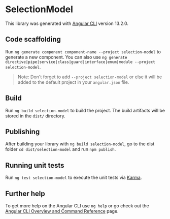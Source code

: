 # SelectionModel

This library was generated with [Angular CLI](https://github.com/angular/angular-cli) version 13.2.0.

## Code scaffolding

Run `ng generate component component-name --project selection-model` to generate a new component. You can also use `ng generate directive|pipe|service|class|guard|interface|enum|module --project selection-model`.
> Note: Don't forget to add `--project selection-model` or else it will be added to the default project in your `angular.json` file. 

## Build

Run `ng build selection-model` to build the project. The build artifacts will be stored in the `dist/` directory.

## Publishing

After building your library with `ng build selection-model`, go to the dist folder `cd dist/selection-model` and run `npm publish`.

## Running unit tests

Run `ng test selection-model` to execute the unit tests via [Karma](https://karma-runner.github.io).

## Further help

To get more help on the Angular CLI use `ng help` or go check out the [Angular CLI Overview and Command Reference](https://angular.io/cli) page.
